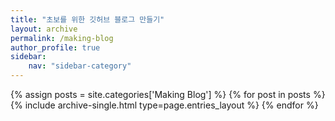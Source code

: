 ```yaml
---
title: "초보를 위한 깃허브 블로그 만들기"
layout: archive
permalink: /making-blog
author_profile: true
sidebar:
    nav: "sidebar-category"
---
```


<!-- 공백이 포함되어 있는 카테고리 이름의 경우 site.categories.['a b c'] 이런식으로! -->

{% assign posts = site.categories['Making Blog'] %}
{% for post in posts %} {% include archive-single.html type=page.entries_layout %} {% endfor %}